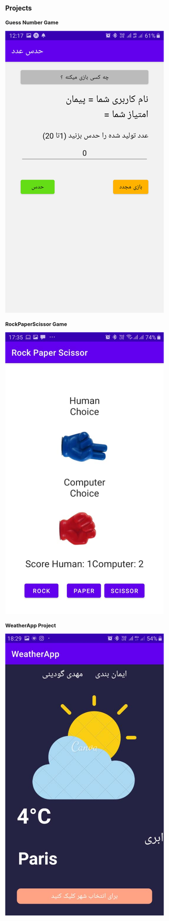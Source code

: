 ## Projects

### Guess Number Game
![shot](GuessNumber.jpg)   
### RockPaperScissor Game
![shot](RockPaperScissor.jpg)   
### WeatherApp Project
![shot](WeatherApp.jpg)   
 